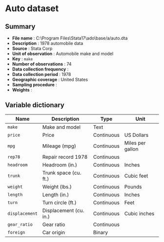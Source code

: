 # Auto dataset

## Summary

- **File name**                 : C:\Program Files\Stata17\ado\base/a/auto.dta 
- **Description**               : 1978 automobile data                         
- **Source**                    : Stata Corp                                   
- **Unit of observation**       : Automobile make and model                    
- **Key**                       : `make`                                       
- **Number of observations**    : 74                                           
- **Data collection frequency** :                                              
- **Data collection period**    : 1978                                         
- **Geographic coverage**       : United States                                
- **Sampling procedure**        :                                             
- **Weights**                   :                                             


## Variable dictionary

| Name           | Description            | Type        | Unit              |
|----------------|------------------------|-------------|-------------------|
| `make`         | Make and model         | Text        |                   |
| `price`        | Price                  | Continuous  | US Dollars        |     
| `mpg`          | Mileage (mpg)          | Continuous  | Miles per gallon  |
| `rep78`        | Repair record 1978     | Continuous  |                   |
| `headroom`     | Headroom (in.)         | Continuous  | Inches            |
| `trunk`        | Trunk space (cu. ft.)  | Continuous  | Cubic feet        |
| `weight`       | Weight (lbs.)          | Continuous  | Pounds            |
| `length`       | Length (in.)           | Continuous  | Inches            |
| `turn`         | Turn circle (ft.)      | Continuous  | Feet              |
| `displacement` | Displacement (cu. in.) | Continuous  | Cubic inches      |
| `gear_ratio`   | Gear ratio             | Continuous  |                   |
| `foreign`      | Car origin             | Binary      |                   |
